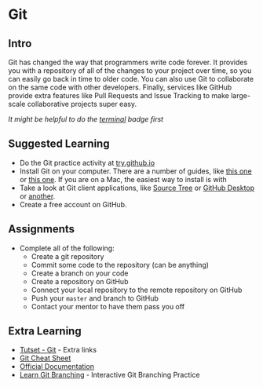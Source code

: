 # Git

## Intro

Git has changed the way that programmers write code forever. It provides you with a repository of all of the changes to your project over time, so you can easily go back in time to older code. You can also use Git to collaborate on the same code with other developers. Finally, services like GitHub provide extra features like Pull Requests and Issue Tracking to make large-scale collaborative projects super easy.

*It might be helpful to do the [terminal](../terminal) badge first*

## Suggested Learning

- Do the Git practice activity at [try.github.io](https://try.github.io/levels/1/challenges/1)
- Install Git on your computer. There are a number of guides, like [this one](https://www.atlassian.com/git/tutorials/install-git) or [this one](https://help.github.com/articles/set-up-git/). If you are on a Mac, the easiest way to install is with 
- Take a look at Git client applications, like [Source Tree](https://www.sourcetreeapp.com) or [GitHub Desktop](https://desktop.github.com) or [another](https://git-scm.com/downloads/guis).
- Create a free account on GitHub.

## Assignments

- Complete all of the following:
    - Create a git repository 
    - Commit some code to the repository (can be anything)
    - Create a branch on your code
    - Create a repository on GitHub
    - Connect your local repository to the remote repository on GitHub
    - Push your `master` and branch to GitHub
    - Contact your mentor to have them pass you off

## Extra Learning

- [Tutset - Git](http://www.tutset.com/fundamentals/git/) - Extra links
- [Git Cheat Sheet](http://www.git-tower.com/blog/git-cheat-sheet/)
- [Official Documentation](https://git-scm.com/documentation)
- [Learn Git Branching](http://learngitbranching.js.org/) - Interactive Git Branching Practice
